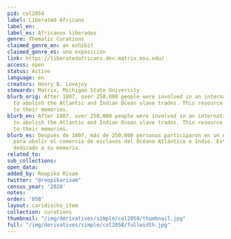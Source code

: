 ```yaml
---
pid: col2058
label: Liberated Africans
label_en:
label_es: Africanos liberados
genre: Thematic Curations
claimed_genre_en: an exhibit
claimed_genre_es: una exposición
link: https://liberatedafricans.dev.matrix.msu.edu/
access: open
status: Active
language: en
creators: Henry B. Lovejoy
stewards: Matrix, Michigan State University
blurb_orig: After 1807, over 250,000 people were involved in an international effort
  to abolish the Atlantic and Indian Ocean slave trades. This resource is dedicated
  to their memories.
blurb_en: After 1807, over 250,000 people were involved in an international effort
  to abolish the Atlantic and Indian Ocean slave trades. This resource is dedicated
  to their memories.
blurb_es: Después de 1807, más de 250,000 personas participaron en un esfuerzo internacional
  para abolir el comercio de esclavos del Océano Atlántico e Indio. Este recurso está
  dedicado a su memoria.
related_to:
sub_collections:
open_data:
added_by: Roopika Risam
twitter: "@roopikarisam"
census_year: '2020'
notes:
order: '058'
layout: caridischo_item
collection: curations
thumbnail: "/img/derivatives/simple/col2058/thumbnail.jpg"
full: "/img/derivatives/simple/col2058/fullwidth.jpg"
---
```

